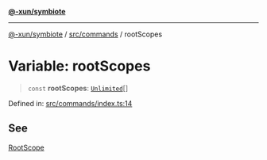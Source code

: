 [**@-xun/symbiote**](../../../README.md)

***

[@-xun/symbiote](../../../README.md) / [src/commands](../README.md) / rootScopes

# Variable: rootScopes

> `const` **rootScopes**: [`Unlimited`](../../configure/enumerations/UnlimitedGlobalScope.md#unlimited)[]

Defined in: [src/commands/index.ts:14](https://github.com/Xunnamius/symbiote/blob/f7710f4f934dcf5d1854513049f64b1f4706241a/src/commands/index.ts#L14)

## See

[RootScope](../../configure/enumerations/UnlimitedGlobalScope.md)
